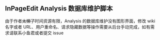 ## InPageEdit Analysis 数据库维护脚本

由于作者~~太懒了~~时间资源有限，Analysis 的数据库维护没有图形界面，修改 wiki 名字或者 URL、用户重命名、请求隐藏数据等操作需要从后台手动完成，如有需求请联系小鱼君或者提交 issue